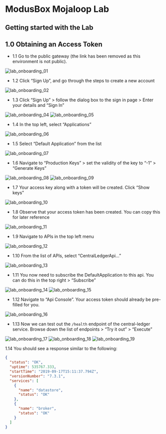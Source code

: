 # ModusBox Mojaloop Lab
## Getting started with the Lab


## 1.0 Obtaining an Access Token

- 1.1 Go to the public gateway (the link has been removed as this environment is not public).

![lab_onboarding_01](./images/lab_onboarding_01.png)


- 1.2 Click “Sign Up”, and go through the steps to create a new account

![lab_onboarding_02](./images/lab_onboarding_02.png)


- 1.3 Click “Sign Up” > follow the dialog box to the sign in page > Enter your details and “Sign In”

![lab_onboarding_04](./images/lab_onboarding_04.png)
![lab_onboarding_05](./images/lab_onboarding_05.png)


- 1.4 In the top left, select “Applications”

![lab_onboarding_06](./images/lab_onboarding_06.png)


- 1.5 Select “Default Application” from the list

![lab_onboarding_07](./images/lab_onboarding_07.png)

- 1.6 Navigate to “Production Keys” > set the validity of the key to “-1” > “Generate Keys”

![lab_onboarding_08](./images/lab_onboarding_08.png)
![lab_onboarding_09](./images/lab_onboarding_09.png)

- 1.7 Your access key along with a token will be created. Click “Show keys”

![lab_onboarding_10](./images/lab_onboarding_10.png)

- 1.8 Observe that your access token has been created. You can copy this for later reference

![lab_onboarding_11](./images/lab_onboarding_11.png)

- 1.9 Navigate to APIs in the top left menu

![lab_onboarding_12](./images/lab_onboarding_12.png)

- 1.10 From the list of APIs, select “CentralLedgerApi…”

![lab_onboarding_13](./images/lab_onboarding_13.png)


- 1.11 You now need to subscribe the DefaultApplication to this api. You can do this in the top right > “Subscribe”

![lab_onboarding_14](./images/lab_onboarding_14.png)
![lab_onboarding_15](./images/lab_onboarding_15.png)


- 1.12 Navigate to “Api Console”. Your access token should already be pre-filled for you.

![lab_onboarding_16](./images/lab_onboarding_16.png)

- 1.13 Now we can test out the `/health` endpoint of the central-ledger service. Browse down the list of endpoints > “Try it out” > “Execute”

![lab_onboarding_17](./images/lab_onboarding_17.png)
![lab_onboarding_18](./images/lab_onboarding_18.png)
![lab_onboarding_19](./images/lab_onboarding_19.png)



1.14 You should see a response similar to the following:


```json
{
  "status": "OK",
  "uptime": 535767.333,
  "startTime": "2019-09-17T15:11:37.794Z",
  "versionNumber": "7.3.1",
  "services": [
    {
      "name": "datastore",
      "status": "OK"
    },
    {
      "name": "broker",
      "status": "OK"
    }
  ]
}
```